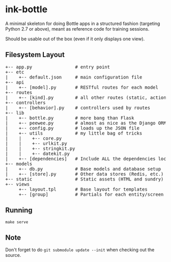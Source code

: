 ink-bottle
==========

A minimal skeleton for doing Bottle apps in a structured fashion (targeting Python 2.7 or above), meant as reference code for training sessions.

Should be usable out of the box (even if it only displays one view).

## Filesystem Layout

<pre>
+-- app.py                # entry point
+-- etc
|    +-- default.json     # main configuration file
+-- api
|    +-- [model].py       # RESTful routes for each model
+-- routes 
|    +-- [kind].py        # all other routes (static, actions, etc.)
+-- controllers
|    +-- [behavior].py    # controllers used by routes
+-- lib
|    +-- bottle.py        # more bang than Flask
|    +-- peewee.py        # almost as nice as the Django ORM
|    +-- config.py        # loads up the JSON file 
|    +-- utils            # my little bag of tricks
|    |    +-- core.py
|    |    +-- urlkit.py
|    |    +-- stringkit.py
|    |    +-- datekit.py
|    +-- [dependencies]   # Include ALL the dependencies locally
+-- models
|    +-- db.py            # Base models and database setup
|    +-- [store].py       # Other data stores (Redis, etc.)
+-- static                # Static assets (HTML and sundry)
+-- views
     +-- layout.tpl       # Base layout for templates
     +-- [group]          # Partials for each entity/screen
</pre>


## Running

    make serve


## Note

Don't forget to do `git submodule update --init` when checking out the source.
